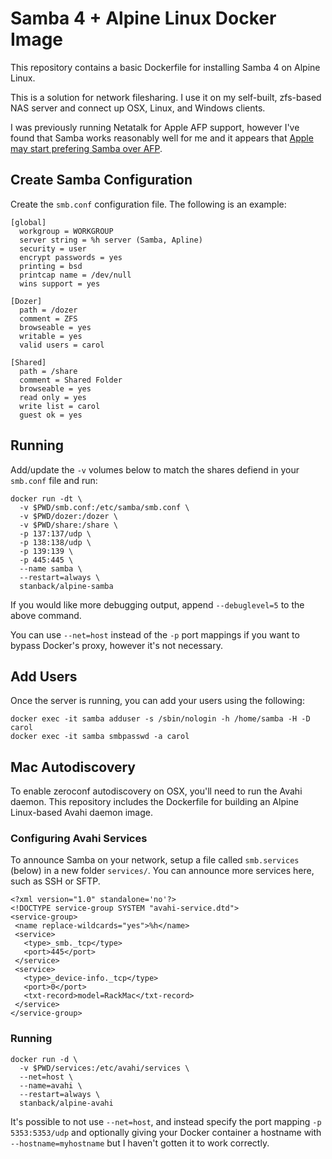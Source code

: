 # Samba 4 + Alpine Linux Docker Image

This repository contains a basic Dockerfile for installing Samba 4
on Alpine Linux.

This is a solution for network filesharing. I use it on my self-built,
zfs-based NAS server and connect up OSX, Linux, and Windows clients.

I was previously running Netatalk for Apple AFP support, however
I've found that Samba works reasonably well for me and it appears
that [Apple may start prefering Samba over AFP](http://appleinsider.com/articles/13/06/11/apple-shifts-from-afp-file-sharing-to-smb2-in-os-x-109-mavericks).

## Create Samba Configuration

Create the `smb.conf` configuration file. The following is an example:

```
[global]
  workgroup = WORKGROUP
  server string = %h server (Samba, Apline)
  security = user
  encrypt passwords = yes
  printing = bsd
  printcap name = /dev/null
  wins support = yes

[Dozer]
  path = /dozer
  comment = ZFS
  browseable = yes
  writable = yes
  valid users = carol

[Shared]
  path = /share
  comment = Shared Folder
  browseable = yes
  read only = yes
  write list = carol
  guest ok = yes
```

## Running

Add/update the `-v` volumes below to match the shares defiend in your
`smb.conf` file and run:

```
docker run -dt \
  -v $PWD/smb.conf:/etc/samba/smb.conf \
  -v $PWD/dozer:/dozer \
  -v $PWD/share:/share \
  -p 137:137/udp \
  -p 138:138/udp \
  -p 139:139 \
  -p 445:445 \
  --name samba \
  --restart=always \
  stanback/alpine-samba
```

If you would like more debugging output, append `--debuglevel=5` to
the above command.

You can use `--net=host` instead of the `-p` port mappings if you want
to bypass Docker's proxy, however it's not necessary.

## Add Users

Once the server is running, you can add your users using the following:

```
docker exec -it samba adduser -s /sbin/nologin -h /home/samba -H -D carol
docker exec -it samba smbpasswd -a carol
```

## Mac Autodiscovery

To enable zeroconf autodiscovery on OSX, you'll need to run the Avahi
daemon. This repository includes the Dockerfile for building an
Alpine Linux-based Avahi daemon image.

### Configuring Avahi Services

To announce Samba on your network, setup a file called `smb.services`
(below) in a new folder `services/`. You can announce more services
here, such as SSH or SFTP.

```
<?xml version="1.0" standalone='no'?>
<!DOCTYPE service-group SYSTEM "avahi-service.dtd">
<service-group>
 <name replace-wildcards="yes">%h</name>
 <service>
   <type>_smb._tcp</type>
   <port>445</port>
 </service>
 <service>
   <type>_device-info._tcp</type>
   <port>0</port>
   <txt-record>model=RackMac</txt-record>
 </service>
</service-group>
```

### Running

```
docker run -d \
  -v $PWD/services:/etc/avahi/services \
  --net=host \
  --name=avahi \
  --restart=always \
  stanback/alpine-avahi
```

It's possible to not use `--net=host`, and instead specify the port mapping
`-p 5353:5353/udp` and optionally giving your Docker container a hostname
with `--hostname=myhostname` but I haven't gotten it to work correctly.



